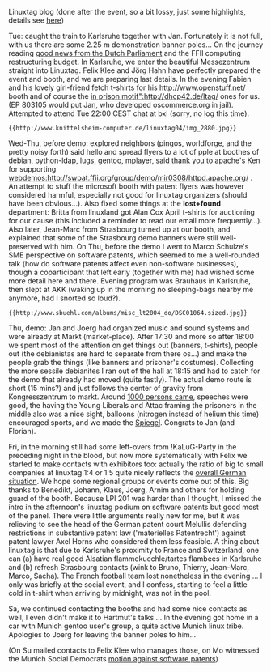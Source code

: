 Linuxtag blog (done after the event, so a bit lossy, just some
highlights, details see [here](http:?Linuxtag04De "wikilink"))

Tue: caught the train to Karlsruhe together with Jan. Fortunately it is
not full, with us there are some 2.25 m demonstration banner poles\...
On the journey reading [good news from the Dutch
Parliament](http://lwn.net/Articles/90574/ "wikilink") and the FFII
computing restructuring budget. In Karlsruhe, we enter the beautiful
Messezentrum straight into Linuxtag. Felix Klee and Jörg Hahn have
perfectly prepared the event and booth, and we are preparing last
details. In the evening Fabien and his lovely girl-friend fetch t-shirts
for his <http://www.openstuff.net/> booth and of course the [in prison
motif\":<http://dhcp42.de/ltag/>](Jan "wikilink") ones for us. (EP
803105 would put Jan, who developed oscommerce.org in jail). Attempted
to attend Tue 22:00 CEST chat at bxl (sorry, no log this time).

```{=mediawiki}
{{http://www.knittelsheim-computer.de/linuxtag04/img_2880.jpg}}
```
Wed-Thu, before demo: explored neighbors (pingos, worldforge, and the
pretty noisy forth) said hello and spread flyers to a lot of pple at
boothes of debian, python-ldap, lugs, gentoo, mplayer, said thank you to
apache\'s Ken for supporting
[webdemos:<http://swpat.ffii.org/group/demo/mir0308/httpd.apache.org/>](previous "wikilink")
. An attempt to stuff the microsoft booth with patent flyers was however
considered harmful, especially not good for linuxtag organizers (should
have been obvious\...). Also fixed some things at the **lost+found**
department: Britta from linuxland got Alan Cox April t-shirts for
auctioning for our cause (this included a reminder to read our email
more frequently\...). Also later, Jean-Marc from Strasbourg turned up at
our booth, and explained that some of the Strasbourg demo banners were
still well-preserved with him. On Thu, before the demo I went to Marco
Schulze\'s SME perspective on software patents, which seemed to me a
well-rounded talk (how do software patents affect even non-software
businesses), though a coparticipant that left early (together with me)
had wished some more detail here and there. Evening program was Brauhaus
in Karlsruhe, then slept at AKK (waking up in the morning no
sleeping-bags nearby me anymore, had I snorted so loud?).

```{=mediawiki}
{{http://www.sbuehl.com/albums/misc_lt2004_do/DSC01064.sized.jpg}}
```
Thu, demo: Jan and Joerg had organized music and sound systems and were
already at Markt (market-place). After 17:30 and more so after 18:00 we
spent most of the attention on get things out (banners, t-shirts),
people out (the debianistas are hard to separate from there os\...) and
make the people grab the things (like banners and prisoner\'s costumes).
Collecting the more sessile debianites I ran out of the hall at 18:15
and had to catch for the demo that already had moved (quite fastly). The
actual demo route is short (15 mins?) and just follows the center of
gravity from Kongresszentrum to markt. Around [1000 persons
came](http://kwiki.ffii.org/DemoKarlsruhe04De "wikilink"), speeches were
good, the having the Young Liberals and Attac framing the prisoners in
the middle also was a nice sight, balloons (nitrogen instead of helium
this time) encouraged sports, and we made the
[Spiegel](http://www.spiegel.de/netzwelt/politik/0,1518,305962,00.html "wikilink").
Congrats to Jan (and Florian).

Fri, in the morning still had some left-overs from !KaLuG-Party in the
preceding night in the blood, but now more systematically with Felix we
started to make contacts with exhibitors too: actually the ratio of big
to small companies at linuxtag 1:4 or 1:5 quite nicely reflects the
[overall German
situation](http://swpat.ffii.org/analysis/sektor/ "wikilink"). We hope
some regional groups or events come out of this. Big thanks to Benedikt,
Johann, Klaus, Joerg, Arnim and others for holding guard of the booth.
Because LPI 201 was harder than I thought, I missed the intro in the
afternoon\'s linuxtag podium on software patents but good most of the
panel. There were little arguments really new for me, but it was
relieving to see the head of the German patent court Melullis defending
restrictions in substantive patent law (\'materielles Patentrecht\')
against patent lawyer Axel Horns who considered them less feasible. A
thing about linuxtag is that due to Karlsruhe\'s proximity to France and
Switzerland, one can (a) have real good Alsatian flammekuechle/tartes
flambees in Karlsruhe and (b) refresh Strasbourg contacts (wink to
Bruno, Thierry, Jean-Marc, Marco, Sacha). The French football team lost
nonetheless in the evening \... I only was briefly at the social event,
and I confess, starting to feel a little cold in t-shirt when arriving
by midnight, was not in the pool.

Sa, we continued contacting the booths and had some nice contacts as
well, I even didn\'t make it to Hartmut\'s talks \... In the evening got
home in a car with Munich gentoo user\'s group, a quite active Munich
linux tribe. Apologies to Joerg for leaving the banner poles to him\...

(On Su mailed contacts to Felix Klee who manages those, on Mo witnessed
the Munich Social Democrats [motion against software
patents](http://kwiki.ffii.org/?SpdMuenchen040628En "wikilink"))
